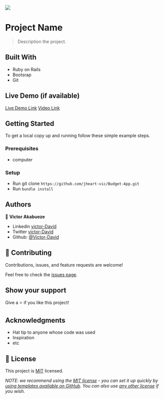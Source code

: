 ![](https://img.shields.io/badge/Microverse-blueviolet)

# Project Name

> Description the project.


## Built With

- Ruby on Rails
- Bootsrap
- Git 

## Live Demo (if available)

[Live Demo Link](https://budgetory.herokuapp.com/)
[Video Link](https://loom.com/share/52ab778e34bc463bbb57d1b43defe33d)


## Getting Started

To get a local copy up and running follow these simple example steps.

### Prerequisites
- computer

### Setup
- Run git clone `https://github.com/jheart-vic/Budget-App.git`
- Run `bundle install`


## Authors

👤 **Victor Akabueze**

- Linkedin [victor-David](linkedin.com/in/victor-chiemerie-302a97230)
- Twitter [victor-David](https://twitter.com/Victorjheart)
- Github: [@Victor-David](https://github.com/jheart-vic)


## 🤝 Contributing

Contributions, issues, and feature requests are welcome!

Feel free to check the [issues page](https://github.com/jheart-vic/Budget-App/issues).

## Show your support

Give a ⭐️ if you like this project!

## Acknowledgments

- Hat tip to anyone whose code was used
- Inspiration
- etc

## 📝 License

This project is [MIT](./LICENSE) licensed.

_NOTE: we recommend using the [MIT license](https://choosealicense.com/licenses/mit/) - you can set it up quickly by [using templates available on GitHub](https://docs.github.com/en/communities/setting-up-your-project-for-healthy-contributions/adding-a-license-to-a-repository). You can also use [any other license](https://choosealicense.com/licenses/) if you wish._
